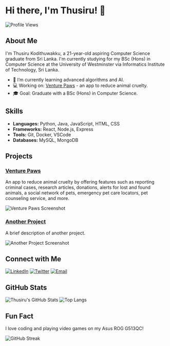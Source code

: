 # Hi there, I'm Thusiru! 👋

![Profile Views](https://komarev.com/ghpvc/?username=Thusiru-Kodithuwakku&color=blue)

## About Me

I'm Thusiru Kodithuwakku, a 21-year-old aspiring Computer Science graduate from Sri Lanka. I'm currently studying for my BSc (Hons) in Computer Science at the University of Westminster via Informatics Institute of Technology, Sri Lanka.

- 🌱 I’m currently learning advanced algorithms and AI.
- 💻 Working on: [Venture Paws](https://github.com/Thusiru-Kodithuwakku/Venture-Paws) - an app to reduce animal cruelty.
- 🎓 Goal: Graduate with a BSc (Hons) in Computer Science.

## Skills
- **Languages:** Python, Java, JavaScript, HTML, CSS
- **Frameworks:** React, Node.js, Express
- **Tools:** Git, Docker, VSCode
- **Databases:** MySQL, MongoDB

## Projects

### [Venture Paws](https://github.com/Thusiru-Kodithuwakku/Venture-Paws)
An app to reduce animal cruelty by offering features such as reporting criminal cases, research articles, donations, alerts for lost and found animals, a social network of pets, emergency pet care locators, pet counseling service, and more.

![Venture Paws Screenshot](https://path-to-your-image.com/screenshot.png)

### [Another Project](https://github.com/Thusiru-Kodithuwakku/another-project)
A brief description of another project.

![Another Project Screenshot](https://path-to-your-image.com/another-screenshot.png)

## Connect with Me

[![LinkedIn](https://img.shields.io/badge/LinkedIn-Thusiru-blue?style=flat&logo=linkedin)](https://www.linkedin.com/in/thusiru-kodithuwakku/)
[![Twitter](https://img.shields.io/badge/Twitter-@Thusiru-1DA1F2?style=flat&logo=twitter)](https://twitter.com/Thusiru)
[![Email](https://img.shields.io/badge/Email-thusiru@example.com-red?style=flat&logo=gmail)](mailto:thusiru@example.com)

## GitHub Stats

![Thusiru's GitHub Stats](https://github-readme-stats.vercel.app/api?username=Thusiru-Kodithuwakku&show_icons=true&theme=radical)
![Top Langs](https://github-readme-stats.vercel.app/api/top-langs/?username=Thusiru-Kodithuwakku&layout=compact&theme=radical)

## Fun Fact
I love coding and playing video games on my Asus ROG G513QC!

<!-- Optional: GitHub streak stats -->
![GitHub Streak](https://github-readme-streak-stats.herokuapp.com/?user=Thusiru-Kodithuwakku&theme=radical)
